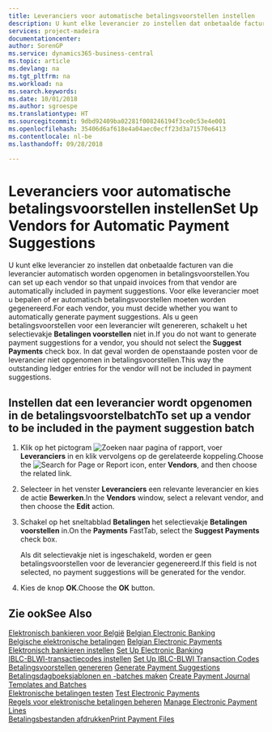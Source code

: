```yaml
---
title: Leveranciers voor automatische betalingsvoorstellen instellen
description: U kunt elke leverancier zo instellen dat onbetaalde facturen van die leverancier automatisch worden opgenomen in betalingsvoorstellen.
services: project-madeira
documentationcenter: 
author: SorenGP
ms.service: dynamics365-business-central
ms.topic: article
ms.devlang: na
ms.tgt_pltfrm: na
ms.workload: na
ms.search.keywords: 
ms.date: 10/01/2018
ms.author: sgroespe
ms.translationtype: HT
ms.sourcegitcommit: 9dbd92409ba02281f008246194f3ce0c53e4e001
ms.openlocfilehash: 35406d6af618e4a04aec0ecff23d3a71570e6413
ms.contentlocale: nl-be
ms.lasthandoff: 09/28/2018

---
```

# <a name="set-up-vendors-for-automatic-payment-suggestions"></a><span data-ttu-id="013c2-103">Leveranciers voor automatische betalingsvoorstellen instellen</span><span class="sxs-lookup"><span data-stu-id="013c2-103">Set Up Vendors for Automatic Payment Suggestions</span></span>
<span data-ttu-id="013c2-104">U kunt elke leverancier zo instellen dat onbetaalde facturen van die leverancier automatisch worden opgenomen in betalingsvoorstellen.</span><span class="sxs-lookup"><span data-stu-id="013c2-104">You can set up each vendor so that unpaid invoices from that vendor are automatically included in payment suggestions.</span></span> <span data-ttu-id="013c2-105">Voor elke leverancier moet u bepalen of er automatisch betalingsvoorstellen moeten worden gegenereerd.</span><span class="sxs-lookup"><span data-stu-id="013c2-105">For each vendor, you must decide whether you want to automatically generate payment suggestions.</span></span> <span data-ttu-id="013c2-106">Als u geen betalingsvoorstellen voor een leverancier wilt genereren, schakelt u het selectievakje **Betalingen voorstellen** niet in.</span><span class="sxs-lookup"><span data-stu-id="013c2-106">If you do not want to generate payment suggestions for a vendor, you should not select the **Suggest Payments** check box.</span></span> <span data-ttu-id="013c2-107">In dat geval worden de openstaande posten voor de leverancier niet opgenomen in betalingsvoorstellen.</span><span class="sxs-lookup"><span data-stu-id="013c2-107">This way the outstanding ledger entries for the vendor will not be included in payment suggestions.</span></span>  

## <a name="to-set-up-a-vendor-to-be-included-in-the-payment-suggestion-batch"></a><span data-ttu-id="013c2-108">Instellen dat een leverancier wordt opgenomen in de betalingsvoorstelbatch</span><span class="sxs-lookup"><span data-stu-id="013c2-108">To set up a vendor to be included in the payment suggestion batch</span></span>  

1.  <span data-ttu-id="013c2-109">Klik op het pictogram ![Zoeken naar pagina of rapport](../../media/ui-search/search_small.png "pictogram Zoeken naar pagina of rapport"), voer **Leveranciers** in en klik vervolgens op de gerelateerde koppeling.</span><span class="sxs-lookup"><span data-stu-id="013c2-109">Choose the ![Search for Page or Report](../../media/ui-search/search_small.png "Search for Page or Report icon") icon, enter **Vendors**, and then choose the related link.</span></span>  
2.  <span data-ttu-id="013c2-110">Selecteer in het venster **Leveranciers** een relevante leverancier en kies de actie **Bewerken**.</span><span class="sxs-lookup"><span data-stu-id="013c2-110">In the **Vendors** window, select a relevant vendor, and then choose the **Edit** action.</span></span>  
3.  <span data-ttu-id="013c2-111">Schakel op het sneltabblad **Betalingen** het selectievakje **Betalingen voorstellen** in.</span><span class="sxs-lookup"><span data-stu-id="013c2-111">On the **Payments** FastTab, select the **Suggest Payments** check box.</span></span>  

    <span data-ttu-id="013c2-112">Als dit selectievakje niet is ingeschakeld, worden er geen betalingsvoorstellen voor de leverancier gegenereerd.</span><span class="sxs-lookup"><span data-stu-id="013c2-112">If this field is not selected, no payment suggestions will be generated for the vendor.</span></span>  

4.  <span data-ttu-id="013c2-113">Kies de knop **OK**.</span><span class="sxs-lookup"><span data-stu-id="013c2-113">Choose the **OK** button.</span></span>  
  
## <a name="see-also"></a><span data-ttu-id="013c2-114">Zie ook</span><span class="sxs-lookup"><span data-stu-id="013c2-114">See Also</span></span>  
 <span data-ttu-id="013c2-115">[Elektronisch bankieren voor België](belgian-electronic-banking.md) </span><span class="sxs-lookup"><span data-stu-id="013c2-115">[Belgian Electronic Banking](belgian-electronic-banking.md) </span></span>  
 <span data-ttu-id="013c2-116">[Belgische elektronische betalingen](belgian-electronic-payments.md) </span><span class="sxs-lookup"><span data-stu-id="013c2-116">[Belgian Electronic Payments](belgian-electronic-payments.md) </span></span>  
 <span data-ttu-id="013c2-117">[Elektronisch bankieren instellen](how-to-set-up-electronic-banking.md) </span><span class="sxs-lookup"><span data-stu-id="013c2-117">[Set Up Electronic Banking](how-to-set-up-electronic-banking.md) </span></span>  
 <span data-ttu-id="013c2-118">[IBLC-BLWI-transactiecodes instellen](how-to-set-up-iblc-blwi-transaction-codes.md) </span><span class="sxs-lookup"><span data-stu-id="013c2-118">[Set Up IBLC-BLWI Transaction Codes](how-to-set-up-iblc-blwi-transaction-codes.md) </span></span>  
 <span data-ttu-id="013c2-119">[Betalingsvoorstellen genereren](how-to-generate-payment-suggestions.md) </span><span class="sxs-lookup"><span data-stu-id="013c2-119">[Generate Payment Suggestions](how-to-generate-payment-suggestions.md) </span></span>  
 <span data-ttu-id="013c2-120">[Betalingsdagboeksjablonen en -batches maken](how-to-create-payment-journal-templates-and-batches.md) </span><span class="sxs-lookup"><span data-stu-id="013c2-120">[Create Payment Journal Templates and Batches](how-to-create-payment-journal-templates-and-batches.md) </span></span>  
 <span data-ttu-id="013c2-121">[Elektronische betalingen testen](how-to-test-electronic-payments.md) </span><span class="sxs-lookup"><span data-stu-id="013c2-121">[Test Electronic Payments](how-to-test-electronic-payments.md) </span></span>  
 <span data-ttu-id="013c2-122">[Regels voor elektronische betalingen beheren](how-to-manage-electronic-payment-lines.md) </span><span class="sxs-lookup"><span data-stu-id="013c2-122">[Manage Electronic Payment Lines](how-to-manage-electronic-payment-lines.md) </span></span>  
 [<span data-ttu-id="013c2-123">Betalingsbestanden afdrukken</span><span class="sxs-lookup"><span data-stu-id="013c2-123">Print Payment Files</span></span>](how-to-print-payment-files.md)

